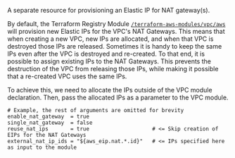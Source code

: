 A separate resource for provisioning an Elastic IP for NAT gateway(s).

By default, the Terraform Registry Module [`/terraform-aws-modules/vpc/aws`](https://registry.terraform.io/modules/terraform-aws-modules/vpc/aws/latest#external-nat-gateway-ips) will provision new Elastic IPs for the VPC's NAT Gateways. This means that when creating a new VPC, new IPs are allocated, and when that VPC is destroyed those IPs are released. Sometimes it is handy to keep the same IPs even after the VPC is destroyed and re-created. To that end, it is possible to assign existing IPs to the NAT Gateways. This prevents the destruction of the VPC from releasing those IPs, while making it possible that a re-created VPC uses the same IPs.

To achieve this, we need to allocate the IPs outside of the VPC module declaration. Then, pass the allocated IPs as a parameter to the VPC module.

```
# Example, the rest of arguments are omitted for brevity
enable_nat_gateway  = true
single_nat_gateway  = false
reuse_nat_ips       = true                    # <= Skip creation of EIPs for the NAT Gateways
external_nat_ip_ids = "${aws_eip.nat.*.id}"   # <= IPs specified here as input to the module
```